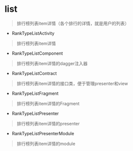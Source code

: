 # list
> 排行榜列表item详情（各个排行的详情，就是用户的列表）

- RankTypeListActivity
> 排行榜列表item详情

- RankTypeListComponent
> 排行榜列表item详情的dagger注入器

- RankTypeListContract
> 排行榜列表item详情的接口类，便于管理presenter和view

- RankTypeListFragment
> 排行榜列表item详情的Fragment

- RankTypeListPresenter
> 排行榜列表item详情的presenter

- RankTypeListPresenterModule
> 排行榜列表item详情的module
